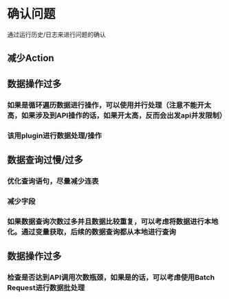 
# 确认问题
通过运行历史/日志来进行问题的确认

## 减少Action
## 数据操作过多
### 如果是循环遍历数据进行操作，可以使用并行处理（注意不能开太高，如果涉及到API操作的话，如果开太高，反而会出发api并发限制）
### 该用plugin进行数据处理/操作

## 数据查询过慢/过多
### 优化查询语句，尽量减少连表
### 减少字段
### 如果数据查询次数过多并且数据比较重复，可以考虑将数据进行本地化。通过变量获取，后续的数据查询都从本地进行查询

## 数据操作过多
### 检查是否达到API调用次数瓶颈，如果是的话，可以考虑使用Batch Request进行数据批处理